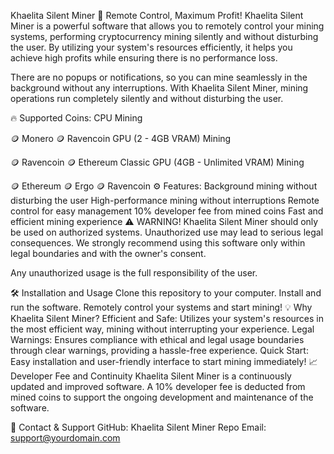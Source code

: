 Khaelita Silent Miner
🚀 Remote Control, Maximum Profit!
Khaelita Silent Miner is a powerful software that allows you to remotely control your mining systems, performing cryptocurrency mining silently and without disturbing the user. By utilizing your system's resources efficiently, it helps you achieve high profits while ensuring there is no performance loss.

There are no popups or notifications, so you can mine seamlessly in the background without any interruptions. With Khaelita Silent Miner, mining operations run completely silently and without disturbing the user.

🔥 Supported Coins:
CPU Mining

🪙 Monero
🪙 Ravencoin
GPU (2 - 4GB VRAM) Mining

🪙 Ravencoin
🪙 Ethereum Classic
GPU (4GB - Unlimited VRAM) Mining

🪙 Ethereum
🪙 Ergo
🪙 Ravencoin
⚙️ Features:
Background mining without disturbing the user
High-performance mining without interruptions
Remote control for easy management
10% developer fee from mined coins
Fast and efficient mining experience
⚠️ WARNING!
Khaelita Silent Miner should only be used on authorized systems. Unauthorized use may lead to serious legal consequences. We strongly recommend using this software only within legal boundaries and with the owner's consent.

Any unauthorized usage is the full responsibility of the user.

🛠️ Installation and Usage
Clone this repository to your computer.
Install and run the software.
Remotely control your systems and start mining!
💡 Why Khaelita Silent Miner?
Efficient and Safe: Utilizes your system's resources in the most efficient way, mining without interrupting your experience.
Legal Warnings: Ensures compliance with ethical and legal usage boundaries through clear warnings, providing a hassle-free experience.
Quick Start: Easy installation and user-friendly interface to start mining immediately!
📈 Developer Fee and Continuity
Khaelita Silent Miner is a continuously updated and improved software. A 10% developer fee is deducted from mined coins to support the ongoing development and maintenance of the software.

🔗 Contact & Support
GitHub: Khaelita Silent Miner Repo
Email: support@yourdomain.com
